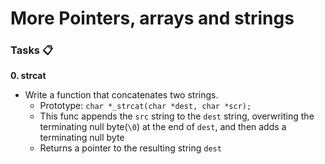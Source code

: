# More Pointers, arrays and strings

### Tasks 📋

**0. strcat**
 - Write a function that concatenates two strings.
   - Prototype: `char *_strcat(char *dest, char *scr);`
   - This func appends the `src` string to the `dest` string, overwriting the terminating null byte(`\0`) at the end of `dest`, and then adds a terminating null byte
   - Returns a pointer to the resulting string `dest`

